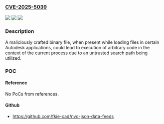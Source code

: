 ### [CVE-2025-5039](https://cve.mitre.org/cgi-bin/cvename.cgi?name=CVE-2025-5039)
![](https://img.shields.io/static/v1?label=Product&message=RealDWG&color=blue)
![](https://img.shields.io/static/v1?label=Version&message=2026%20&color=brightgreen)
![](https://img.shields.io/static/v1?label=Vulnerability&message=CWE-426%20Untrusted%20Search%20Path&color=brightgreen)

### Description

A maliciously crafted binary file, when present while loading files in certain Autodesk applications, could lead to execution of arbitrary code in the context of the current process due to an untrusted search path being utilized.

### POC

#### Reference
No PoCs from references.

#### Github
- https://github.com/fkie-cad/nvd-json-data-feeds


